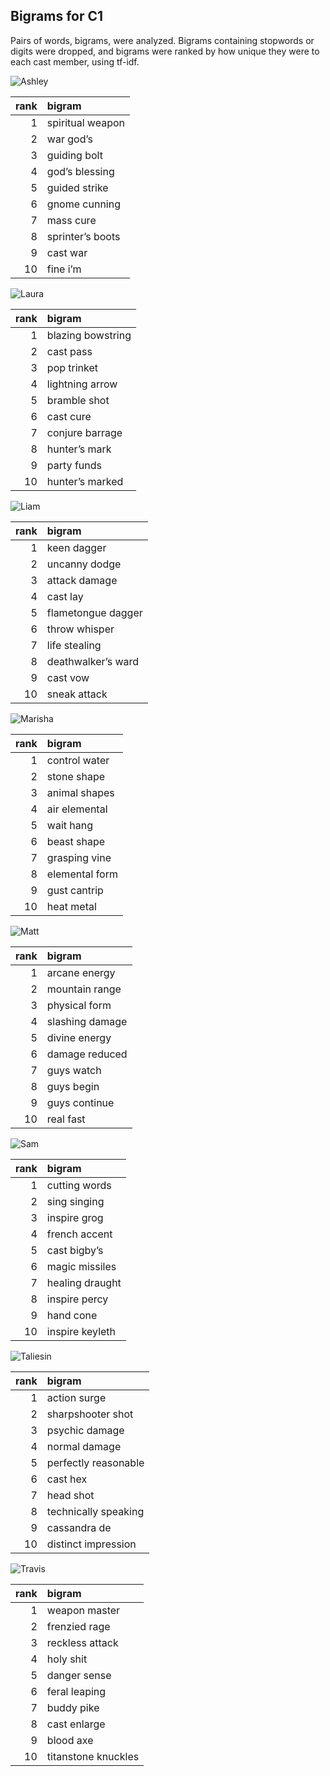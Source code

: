 
## Bigrams for C1

Pairs of words, bigrams, were analyzed. Bigrams containing stopwords or
digits were dropped, and bigrams were ranked by how unique they were to
each cast member, using tf-idf.

![Ashley](../plots/bigramClouds/C1/C1ASHLEY.png)

| rank | bigram           |
|-----:|:-----------------|
|    1 | spiritual weapon |
|    2 | war god’s        |
|    3 | guiding bolt     |
|    4 | god’s blessing   |
|    5 | guided strike    |
|    6 | gnome cunning    |
|    7 | mass cure        |
|    8 | sprinter’s boots |
|    9 | cast war         |
|   10 | fine i’m         |

![Laura](../plots/bigramClouds/C1/C1LAURA.png)

| rank | bigram            |
|-----:|:------------------|
|    1 | blazing bowstring |
|    2 | cast pass         |
|    3 | pop trinket       |
|    4 | lightning arrow   |
|    5 | bramble shot      |
|    6 | cast cure         |
|    7 | conjure barrage   |
|    8 | hunter’s mark     |
|    9 | party funds       |
|   10 | hunter’s marked   |

![Liam](../plots/bigramClouds/C1/C1LIAM.png)

| rank | bigram             |
|-----:|:-------------------|
|    1 | keen dagger        |
|    2 | uncanny dodge      |
|    3 | attack damage      |
|    4 | cast lay           |
|    5 | flametongue dagger |
|    6 | throw whisper      |
|    7 | life stealing      |
|    8 | deathwalker’s ward |
|    9 | cast vow           |
|   10 | sneak attack       |

![Marisha](../plots/bigramClouds/C1/C1MARISHA.png)

| rank | bigram         |
|-----:|:---------------|
|    1 | control water  |
|    2 | stone shape    |
|    3 | animal shapes  |
|    4 | air elemental  |
|    5 | wait hang      |
|    6 | beast shape    |
|    7 | grasping vine  |
|    8 | elemental form |
|    9 | gust cantrip   |
|   10 | heat metal     |

![Matt](../plots/bigramClouds/C1/C1MATT.png)

| rank | bigram          |
|-----:|:----------------|
|    1 | arcane energy   |
|    2 | mountain range  |
|    3 | physical form   |
|    4 | slashing damage |
|    5 | divine energy   |
|    6 | damage reduced  |
|    7 | guys watch      |
|    8 | guys begin      |
|    9 | guys continue   |
|   10 | real fast       |

![Sam](../plots/bigramClouds/C1/C1SAM.png)

| rank | bigram          |
|-----:|:----------------|
|    1 | cutting words   |
|    2 | sing singing    |
|    3 | inspire grog    |
|    4 | french accent   |
|    5 | cast bigby’s    |
|    6 | magic missiles  |
|    7 | healing draught |
|    8 | inspire percy   |
|    9 | hand cone       |
|   10 | inspire keyleth |

![Taliesin](../plots/bigramClouds/C1/C1TALIESIN.png)

| rank | bigram               |
|-----:|:---------------------|
|    1 | action surge         |
|    2 | sharpshooter shot    |
|    3 | psychic damage       |
|    4 | normal damage        |
|    5 | perfectly reasonable |
|    6 | cast hex             |
|    7 | head shot            |
|    8 | technically speaking |
|    9 | cassandra de         |
|   10 | distinct impression  |

![Travis](../plots/bigramClouds/C1/C1TRAVIS.png)

| rank | bigram              |
|-----:|:--------------------|
|    1 | weapon master       |
|    2 | frenzied rage       |
|    3 | reckless attack     |
|    4 | holy shit           |
|    5 | danger sense        |
|    6 | feral leaping       |
|    7 | buddy pike          |
|    8 | cast enlarge        |
|    9 | blood axe           |
|   10 | titanstone knuckles |
